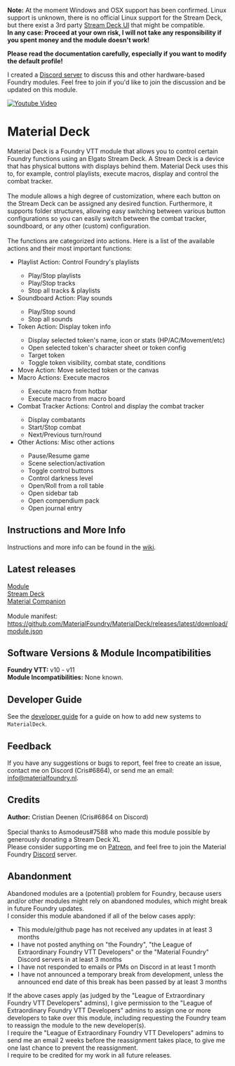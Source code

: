 <b>Note:</b> At the moment Windows and OSX support has been confirmed. Linux support is unknown, there is no official Linux support for the Stream Deck, but there exist a 3rd party <a href="https://timothycrosley.com/project-7-streamdeck_ui">Stream Deck UI</a> that might be compatible.<br>
<b>In any case: Proceed at your own risk, I will not take any responsibility if you spent money and the module doesn't work!</b>

<b>Please read the documentation carefully, especially if you want to modify the default profile!</b>

I created a <a href="https://discord.gg/3hd4G6TkmA">Discord server</a> to discuss this and other hardware-based Foundry modules. Feel free to join if you'd like to join the discussion and be updated on this module.

[![Youtube Video](https://github.com/MaterialFoundry/MaterialDeck/blob/Master/wiki/img/Youtube.png)](https://youtu.be/7h5Ew8cJYxg "FoundryVTT Material Deck Demonstration")

# Material Deck
Material Deck is a Foundry VTT module that allows you to control certain Foundry functions using an Elgato Stream Deck. A Stream Deck is a device that has physical buttons with displays behind them. Material Deck uses this to, for example, control playlists, execute macros, display and control the combat tracker.<br><br>
The module allows a high degree of customization, where each button on the Stream Deck can be assigned any desired function. Furthermore, it supports folder structures, allowing easy switching between various button configurations so you can easily switch between the combat tracker, soundboard, or any other (custom) configuration.<br><br>
The functions are categorized into actions. Here is a list of the available actions and their most important functions:
<ul>
  <li>Playlist Action: Control Foundry's playlists</li>
  <ul>
    <li>Play/Stop playlists</li>
    <li>Play/Stop tracks</li>
    <li>Stop all tracks & playlists</li>
  </ul>
  <li>Soundboard Action: Play sounds</li>
  <ul>
    <li>Play/Stop sound</li>
    <li>Stop all sounds</li>
  </ul>
  <li>Token Action: Display token info</li>
  <ul>
    <li>Display selected token's name, icon or stats (HP/AC/Movement/etc)</li>
    <li>Open selected token's character sheet or token config</li>
    <li>Target token</li>
    <li>Toggle token visibility, combat state, conditions</li>
  </ul>
  <li>Move Action: Move selected token or the canvas</li>
  <li>Macro Actions: Execute macros</li>
  <ul>
    <li>Execute macro from hotbar</li>
    <li>Execute macro from macro board</li>
  </ul>
  <li>Combat Tracker Actions: Control and display the combat tracker</li>
  <ul>
    <li>Display combatants</li>
    <li>Start/Stop combat</li>
    <li>Next/Previous turn/round</li>
  </ul>
  <li>Other Actions: Misc other actions</li>
  <ul>
    <li>Pause/Resume game</li>
    <li>Scene selection/activation</li>
    <li>Toggle control buttons</li>
    <li>Control darkness level</li>
    <li>Open/Roll from a roll table</li>
    <li>Open sidebar tab</li>
    <li>Open compendium pack</li>
    <li>Open journal entry</li>
  </ul>
</ul>
  
## Instructions and More Info
Instructions and more info can be found in the <a href="https://github.com/MaterialFoundry/MaterialDeck/wiki">wiki</a>.

## Latest releases
<a href="https://github.com/MaterialFoundry/MaterialDeck/releases">Module</a><br>
<a href="https://github.com/MaterialFoundry/MaterialDeck_SD/releases">Stream Deck</a><br>
<a href="https://github.com/MaterialFoundry/MaterialCompanion/releases">Material Companion</a><br>
<br>
Module manifest: https://github.com/MaterialFoundry/MaterialDeck/releases/latest/download/module.json

## Software Versions & Module Incompatibilities
<b>Foundry VTT:</b> v10 - v11<br>
<b>Module Incompatibilities:</b> None known.<br>

## Developer Guide
See the [developer guide](./DEVGUIDE.md) for a guide on how to add new systems to `MaterialDeck`.

## Feedback
If you have any suggestions or bugs to report, feel free to create an issue, contact me on Discord (Cris#6864), or send me an email: info@materialfoundry.nl.

## Credits
<b>Author:</b> Cristian Deenen (Cris#6864 on Discord)<br>
<br>
Special thanks to Asmodeus#7588 who made this module possible by generously donating a Stream Deck XL
<br>
Please consider supporting me on <a href="https://www.patreon.com/materialfoundry">Patreon</a>, and feel free to join the Material Foundry <a href="https://discord.gg/3hd4G6TkmA">Discord</a> server.


## Abandonment
Abandoned modules are a (potential) problem for Foundry, because users and/or other modules might rely on abandoned modules, which might break in future Foundry updates.<br>
I consider this module abandoned if all of the below cases apply:
<ul>
  <li>This module/github page has not received any updates in at least 3 months</li>
  <li>I have not posted anything on "the Foundry", "the League of Extraordinary Foundry VTT Developers" or the "Material Foundry" Discord servers in at least 3 months</li>
  <li>I have not responded to emails or PMs on Discord in at least 1 month</li>
  <li>I have not announced a temporary break from development, unless the announced end date of this break has been passed by at least 3 months</li>
</ul>
If the above cases apply (as judged by the "League of Extraordinary Foundry VTT Developers" admins), I give permission to the "League of Extraordinary Foundry VTT Developers" admins to assign one or more developers to take over this module, including requesting the Foundry team to reassign the module to the new developer(s).<br>
I require the "League of Extraordinary Foundry VTT Developers" admins to send me an email 2 weeks before the reassignment takes place, to give me one last chance to prevent the reassignment.<br>
I require to be credited for my work in all future releases.
